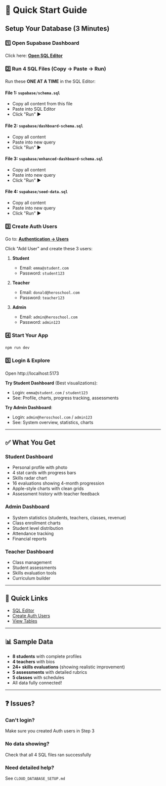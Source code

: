 # 🚀 Quick Start Guide

## Setup Your Database (3 Minutes)

### 1️⃣ Open Supabase Dashboard
Click here: **[Open SQL Editor](https://supabase.com/dashboard/project/mqlihjzdfkhaomehxbye/sql)**

### 2️⃣ Run 4 SQL Files (Copy → Paste → Run)

Run these **ONE AT A TIME** in the SQL Editor:

#### File 1: `supabase/schema.sql`
- Copy all content from this file
- Paste into SQL Editor
- Click "Run" ▶️

#### File 2: `supabase/dashboard-schema.sql`
- Copy all content
- Paste into new query
- Click "Run" ▶️

#### File 3: `supabase/enhanced-dashboard-schema.sql`
- Copy all content
- Paste into new query
- Click "Run" ▶️

#### File 4: `supabase/seed-data.sql`
- Copy all content
- Paste into new query
- Click "Run" ▶️

### 3️⃣ Create Auth Users

Go to: **[Authentication → Users](https://supabase.com/dashboard/project/mqlihjzdfkhaomehxbye/auth/users)**

Click "Add User" and create these 3 users:

1. **Student**
   - Email: `emma@student.com`
   - Password: `student123`

2. **Teacher**
   - Email: `donald@heroschool.com`
   - Password: `teacher123`

3. **Admin**
   - Email: `admin@heroschool.com`
   - Password: `admin123`

### 4️⃣ Start Your App

```bash
npm run dev
```

### 5️⃣ Login & Explore

Open http://localhost:5173

**Try Student Dashboard** (Best visualizations):
- Login: `emma@student.com` / `student123`
- See: Profile, charts, progress tracking, assessments

**Try Admin Dashboard**:
- Login: `admin@heroschool.com` / `admin123`
- See: System overview, statistics, charts

---

## ✅ What You Get

### Student Dashboard
- Personal profile with photo
- 4 stat cards with progress bars
- Skills radar chart
- 16 evaluations showing 4-month progression
- Apple-style charts with clean grids
- Assessment history with teacher feedback

### Admin Dashboard
- System statistics (students, teachers, classes, revenue)
- Class enrollment charts
- Student level distribution
- Attendance tracking
- Financial reports

### Teacher Dashboard
- Class management
- Student assessments
- Skills evaluation tools
- Curriculum builder

---

## 🔗 Quick Links

- [SQL Editor](https://supabase.com/dashboard/project/mqlihjzdfkhaomehxbye/sql)
- [Create Auth Users](https://supabase.com/dashboard/project/mqlihjzdfkhaomehxbye/auth/users)
- [View Tables](https://supabase.com/dashboard/project/mqlihjzdfkhaomehxbye/editor)

---

## 📊 Sample Data

- **8 students** with complete profiles
- **4 teachers** with bios
- **24+ skills evaluations** (showing realistic improvement)
- **5 assessments** with detailed rubrics
- **5 classes** with schedules
- All data fully connected!

---

## ❓ Issues?

### Can't login?
Make sure you created Auth users in Step 3

### No data showing?
Check that all 4 SQL files ran successfully

### Need detailed help?
See `CLOUD_DATABASE_SETUP.md`
